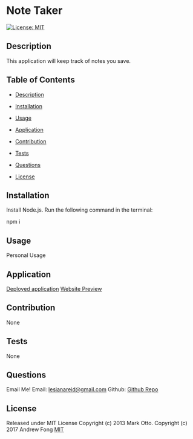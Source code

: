 # Note Taker 
  
  [![License: MIT](https://img.shields.io/badge/License-MIT-yellow.svg)](https://opensource.org/licenses/MIT) 
 
  ## Description 

  This application will keep track of notes you save. 
  
  ## Table of Contents

  - [Description](#description) 

  - [Installation](#installation)
  
  - [Usage](#usage) 

  - [Application](#Application)

  - [Contribution](#credits) 

  - [Tests](#tests) 

  - [Questions](#questions) 

  - [License](#license) 

  
  ## Installation

  Install Node.js. Run the following command in the terminal:
  
  npm i

  ## Usage

  Personal Usage
  
  ## Application
  
  [Deployed application](https://leci1259.github.io/noteTaker/)
  [Website Preview](https://github.com/Leci1259/noteTaker/blob/main/public/assets/img/Screenshot%202021-10-20%20162239.png)
  
  ## Contribution 

  None
  
  ## Tests 

  None
  
  ## Questions

  Email Me!
  Email:  lesianareid@gmail.com
  Github: [Github Repo](https://github.com/leci1259)
  
    
  ## License
  Released under MIT License Copyright (c) 2013 Mark Otto. Copyright (c) 2017 Andrew Fong 
  [MIT](https://opensource.org/licenses/MIT)
